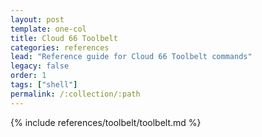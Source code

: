 ```yaml
---
layout: post
template: one-col
title: Cloud 66 Toolbelt 
categories: references
lead: "Reference guide for Cloud 66 Toolbelt commands"
legacy: false
order: 1
tags: ["shell"]
permalink: /:collection/:path
---
```


{% include references/toolbelt/toolbelt.md %}